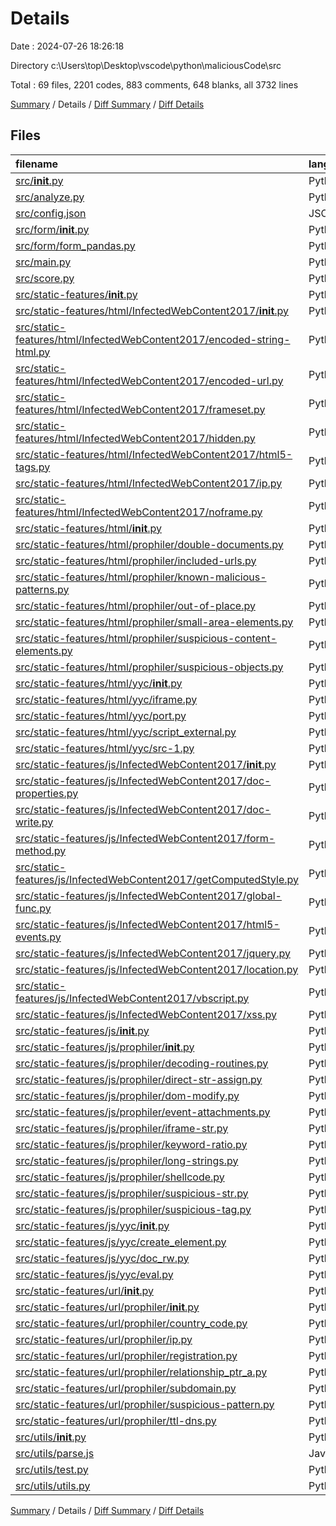 # Details

Date : 2024-07-26 18:26:18

Directory c:\\Users\\top\\Desktop\\vscode\\python\\maliciousCode\\src

Total : 69 files,  2201 codes, 883 comments, 648 blanks, all 3732 lines

[Summary](results.md) / Details / [Diff Summary](diff.md) / [Diff Details](diff-details.md)

## Files
| filename | language | code | comment | blank | total |
| :--- | :--- | ---: | ---: | ---: | ---: |
| [src/__init__.py](/src/__init__.py) | Python | 0 | 0 | 1 | 1 |
| [src/analyze.py](/src/analyze.py) | Python | 91 | 31 | 23 | 145 |
| [src/config.json](/src/config.json) | JSON | 3 | 0 | 1 | 4 |
| [src/form/__init__.py](/src/form/__init__.py) | Python | 0 | 0 | 1 | 1 |
| [src/form/form_pandas.py](/src/form/form_pandas.py) | Python | 14 | 3 | 6 | 23 |
| [src/main.py](/src/main.py) | Python | 32 | 7 | 12 | 51 |
| [src/score.py](/src/score.py) | Python | 42 | 14 | 11 | 67 |
| [src/static-features/__init__.py](/src/static-features/__init__.py) | Python | 0 | 0 | 1 | 1 |
| [src/static-features/html/InfectedWebContent2017/__init__.py](/src/static-features/html/InfectedWebContent2017/__init__.py) | Python | 0 | 0 | 1 | 1 |
| [src/static-features/html/InfectedWebContent2017/encoded-string-html.py](/src/static-features/html/InfectedWebContent2017/encoded-string-html.py) | Python | 30 | 8 | 10 | 48 |
| [src/static-features/html/InfectedWebContent2017/encoded-url.py](/src/static-features/html/InfectedWebContent2017/encoded-url.py) | Python | 23 | 11 | 15 | 49 |
| [src/static-features/html/InfectedWebContent2017/frameset.py](/src/static-features/html/InfectedWebContent2017/frameset.py) | Python | 21 | 7 | 8 | 36 |
| [src/static-features/html/InfectedWebContent2017/hidden.py](/src/static-features/html/InfectedWebContent2017/hidden.py) | Python | 78 | 31 | 15 | 124 |
| [src/static-features/html/InfectedWebContent2017/html5-tags.py](/src/static-features/html/InfectedWebContent2017/html5-tags.py) | Python | 28 | 4 | 11 | 43 |
| [src/static-features/html/InfectedWebContent2017/ip.py](/src/static-features/html/InfectedWebContent2017/ip.py) | Python | 23 | 15 | 15 | 53 |
| [src/static-features/html/InfectedWebContent2017/noframe.py](/src/static-features/html/InfectedWebContent2017/noframe.py) | Python | 28 | 5 | 8 | 41 |
| [src/static-features/html/__init__.py](/src/static-features/html/__init__.py) | Python | 0 | 0 | 1 | 1 |
| [src/static-features/html/prophiler/double-documents.py](/src/static-features/html/prophiler/double-documents.py) | Python | 37 | 4 | 9 | 50 |
| [src/static-features/html/prophiler/included-urls.py](/src/static-features/html/prophiler/included-urls.py) | Python | 24 | 6 | 8 | 38 |
| [src/static-features/html/prophiler/known-malicious-patterns.py](/src/static-features/html/prophiler/known-malicious-patterns.py) | Python | 24 | 2 | 7 | 33 |
| [src/static-features/html/prophiler/out-of-place.py](/src/static-features/html/prophiler/out-of-place.py) | Python | 43 | 5 | 13 | 61 |
| [src/static-features/html/prophiler/small-area-elements.py](/src/static-features/html/prophiler/small-area-elements.py) | Python | 39 | 6 | 10 | 55 |
| [src/static-features/html/prophiler/suspicious-content-elements.py](/src/static-features/html/prophiler/suspicious-content-elements.py) | Python | 28 | 7 | 8 | 43 |
| [src/static-features/html/prophiler/suspicious-objects.py](/src/static-features/html/prophiler/suspicious-objects.py) | Python | 26 | 7 | 8 | 41 |
| [src/static-features/html/yyc/__init__.py](/src/static-features/html/yyc/__init__.py) | Python | 0 | 0 | 1 | 1 |
| [src/static-features/html/yyc/iframe.py](/src/static-features/html/yyc/iframe.py) | Python | 6 | 3 | 3 | 12 |
| [src/static-features/html/yyc/port.py](/src/static-features/html/yyc/port.py) | Python | 13 | 2 | 4 | 19 |
| [src/static-features/html/yyc/script_external.py](/src/static-features/html/yyc/script_external.py) | Python | 7 | 2 | 3 | 12 |
| [src/static-features/html/yyc/src-1.py](/src/static-features/html/yyc/src-1.py) | Python | 7 | 1 | 3 | 11 |
| [src/static-features/js/InfectedWebContent2017/__init__.py](/src/static-features/js/InfectedWebContent2017/__init__.py) | Python | 0 | 0 | 1 | 1 |
| [src/static-features/js/InfectedWebContent2017/doc-properties.py](/src/static-features/js/InfectedWebContent2017/doc-properties.py) | Python | 35 | 5 | 6 | 46 |
| [src/static-features/js/InfectedWebContent2017/doc-write.py](/src/static-features/js/InfectedWebContent2017/doc-write.py) | Python | 73 | 41 | 16 | 130 |
| [src/static-features/js/InfectedWebContent2017/form-method.py](/src/static-features/js/InfectedWebContent2017/form-method.py) | Python | 26 | 9 | 8 | 43 |
| [src/static-features/js/InfectedWebContent2017/getComputedStyle.py](/src/static-features/js/InfectedWebContent2017/getComputedStyle.py) | Python | 21 | 4 | 7 | 32 |
| [src/static-features/js/InfectedWebContent2017/global-func.py](/src/static-features/js/InfectedWebContent2017/global-func.py) | Python | 26 | 3 | 6 | 35 |
| [src/static-features/js/InfectedWebContent2017/html5-events.py](/src/static-features/js/InfectedWebContent2017/html5-events.py) | Python | 34 | 6 | 9 | 49 |
| [src/static-features/js/InfectedWebContent2017/jquery.py](/src/static-features/js/InfectedWebContent2017/jquery.py) | Python | 34 | 6 | 9 | 49 |
| [src/static-features/js/InfectedWebContent2017/location.py](/src/static-features/js/InfectedWebContent2017/location.py) | Python | 31 | 7 | 9 | 47 |
| [src/static-features/js/InfectedWebContent2017/vbscript.py](/src/static-features/js/InfectedWebContent2017/vbscript.py) | Python | 116 | 19 | 9 | 144 |
| [src/static-features/js/InfectedWebContent2017/xss.py](/src/static-features/js/InfectedWebContent2017/xss.py) | Python | 160 | 33 | 13 | 206 |
| [src/static-features/js/__init__.py](/src/static-features/js/__init__.py) | Python | 0 | 0 | 1 | 1 |
| [src/static-features/js/prophiler/__init__.py](/src/static-features/js/prophiler/__init__.py) | Python | 0 | 0 | 1 | 1 |
| [src/static-features/js/prophiler/decoding-routines.py](/src/static-features/js/prophiler/decoding-routines.py) | Python | 100 | 143 | 51 | 294 |
| [src/static-features/js/prophiler/direct-str-assign.py](/src/static-features/js/prophiler/direct-str-assign.py) | Python | 78 | 128 | 30 | 236 |
| [src/static-features/js/prophiler/dom-modify.py](/src/static-features/js/prophiler/dom-modify.py) | Python | 37 | 55 | 20 | 112 |
| [src/static-features/js/prophiler/event-attachments.py](/src/static-features/js/prophiler/event-attachments.py) | Python | 88 | 25 | 23 | 136 |
| [src/static-features/js/prophiler/iframe-str.py](/src/static-features/js/prophiler/iframe-str.py) | Python | 13 | 2 | 5 | 20 |
| [src/static-features/js/prophiler/keyword-ratio.py](/src/static-features/js/prophiler/keyword-ratio.py) | Python | 58 | 7 | 9 | 74 |
| [src/static-features/js/prophiler/long-strings.py](/src/static-features/js/prophiler/long-strings.py) | Python | 25 | 43 | 16 | 84 |
| [src/static-features/js/prophiler/shellcode.py](/src/static-features/js/prophiler/shellcode.py) | Python | 56 | 74 | 43 | 173 |
| [src/static-features/js/prophiler/suspicious-str.py](/src/static-features/js/prophiler/suspicious-str.py) | Python | 18 | 5 | 8 | 31 |
| [src/static-features/js/prophiler/suspicious-tag.py](/src/static-features/js/prophiler/suspicious-tag.py) | Python | 19 | 3 | 8 | 30 |
| [src/static-features/js/yyc/__init__.py](/src/static-features/js/yyc/__init__.py) | Python | 0 | 0 | 1 | 1 |
| [src/static-features/js/yyc/create_element.py](/src/static-features/js/yyc/create_element.py) | Python | 3 | 0 | 1 | 4 |
| [src/static-features/js/yyc/doc_rw.py](/src/static-features/js/yyc/doc_rw.py) | Python | 3 | 0 | 1 | 4 |
| [src/static-features/js/yyc/eval.py](/src/static-features/js/yyc/eval.py) | Python | 3 | 0 | 1 | 4 |
| [src/static-features/url/__init__.py](/src/static-features/url/__init__.py) | Python | 0 | 0 | 1 | 1 |
| [src/static-features/url/prophiler/__init__.py](/src/static-features/url/prophiler/__init__.py) | Python | 0 | 0 | 1 | 1 |
| [src/static-features/url/prophiler/country_code.py](/src/static-features/url/prophiler/country_code.py) | Python | 21 | 3 | 8 | 32 |
| [src/static-features/url/prophiler/ip.py](/src/static-features/url/prophiler/ip.py) | Python | 33 | 5 | 10 | 48 |
| [src/static-features/url/prophiler/registration.py](/src/static-features/url/prophiler/registration.py) | Python | 41 | 3 | 13 | 57 |
| [src/static-features/url/prophiler/relationship_ptr_a.py](/src/static-features/url/prophiler/relationship_ptr_a.py) | Python | 97 | 6 | 21 | 124 |
| [src/static-features/url/prophiler/subdomain.py](/src/static-features/url/prophiler/subdomain.py) | Python | 25 | 3 | 8 | 36 |
| [src/static-features/url/prophiler/suspicious-pattern.py](/src/static-features/url/prophiler/suspicious-pattern.py) | Python | 40 | 3 | 7 | 50 |
| [src/static-features/url/prophiler/ttl-dns.py](/src/static-features/url/prophiler/ttl-dns.py) | Python | 67 | 6 | 15 | 88 |
| [src/utils/__init__.py](/src/utils/__init__.py) | Python | 0 | 0 | 1 | 1 |
| [src/utils/parse.js](/src/utils/parse.js) | JavaScript | 22 | 6 | 6 | 34 |
| [src/utils/test.py](/src/utils/test.py) | Python | 37 | 31 | 14 | 82 |
| [src/utils/utils.py](/src/utils/utils.py) | Python | 94 | 18 | 14 | 126 |

[Summary](results.md) / Details / [Diff Summary](diff.md) / [Diff Details](diff-details.md)